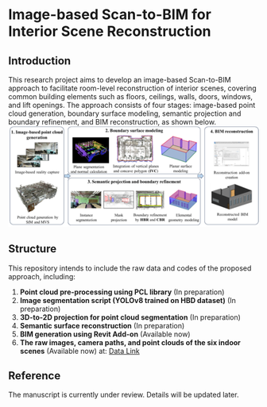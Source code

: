 # Image-based Scan-to-BIM for Interior Scene Reconstruction

## Introduction
This research project aims to develop an image-based Scan-to-BIM approach to facilitate room-level reconstruction of interior scenes, covering common building elements such as floors, ceilings, walls, doors, windows, and lift openings. The approach consists of four stages: image-based point cloud generation, boundary surface modeling, semantic projection and boundary refinement, and BIM reconstruction, as shown below.
![Workflow of Scan-to-BIM Approach](images/workflow.jpg "Scan-to-BIM Workflow")

## Structure
This repository intends to include the raw data and codes of the proposed approach, including:
1. **Point cloud pre-processing using PCL library** (In preparation)
2. **Image segmentation script (YOLOv8 trained on HBD dataset)** (In preparation)
3. **3D-to-2D projection for point cloud segmentation** (In preparation)
4. **Semantic surface reconstruction** (In preparation)
5. **BIM generation using Revit Add-on** (Available now)
6. **The raw images, camera paths, and point clouds of the six indoor scenes** (Available now) at:
   [Data Link](https://uofmacau-my.sharepoint.com/:f:/g/personal/mowong_um_edu_mo/El6BNj1DOURAt5qup4r1pJsB8h00u47qTq6Sqg7Lz1Q3xg?e=aCOzPV)

## Reference
The manuscript is currently under review. Details will be updated later.
